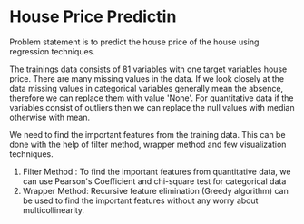 
# House Price Predictin 
Problem statement is to predict the house price of the house using regression techniques. 

The trainings data consists of 81 variables with one target variables house price. There are many missing values in the data. If we look 
closely at the data missing values in categorical variables generally mean the absence, therefore we can replace them with value 'None'.
For quantitative data if the variables consist of outliers then we can replace the null values with median otherwise with mean. 

We need to find the important features from the training data. This can be done with the help of filter method, wrapper method and few visualization techniques. 

1. Filter Method : To find the important features from quantitative data, we can use Pearson's Coefficient and chi-square test for 
                  categorical data
2. Wrapper Method:  Recursive feature elimination (Greedy algorithm) can be used to find the important features without any worry about 
                    multicollinearity.
    
